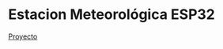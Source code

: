 # Estacion Meteorológica ESP32

[Proyecto](https://randomnerdtutorials.com/build-an-all-in-one-esp32-weather-station-shield/)
